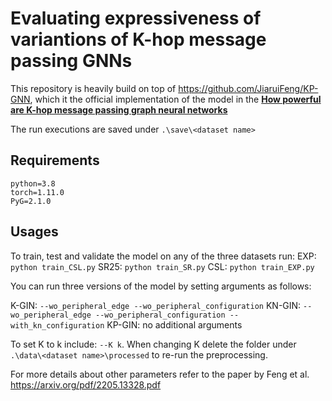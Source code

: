 # Evaluating expressiveness of variantions of K-hop message passing GNNs

This repository is heavily build on top of https://github.com/JiaruiFeng/KP-GNN, which it the official implementation of the model in the [**How powerful are K-hop message passing graph neural networks**](https://openreview.net/forum?id=nN3aVRQsxGd&noteId=TBGwgubYuA6)



The run executions are saved under `.\save\<dataset name>`

## Requirements
```
python=3.8
torch=1.11.0
PyG=2.1.0
```
## Usages
To train, test and validate the model on any of the three datasets run:
EXP: `python train_CSL.py`
SR25: `python train_SR.py`
CSL: `python train_EXP.py`

You can run three versions of the model by setting arguments as follows:

K-GIN: `--wo_peripheral_edge --wo_peripheral_configuration`
KN-GIN: `--wo_peripheral_edge --wo_peripheral_configuration --with_kn_configuration`
KP-GIN: no additional arguments

To set K to k include: `--K k`. When changing K delete the folder under `.\data\<dataset name>\processed` to re-run the preprocessing.

For more details about other parameters refer to the paper by Feng et al. https://arxiv.org/pdf/2205.13328.pdf


